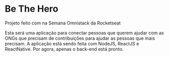 # Be The Hero
Projeto feito com na Semana Omnistack da Rocketseat

Esta será uma aplicação para conectar pessoas que querem ajudar com as ONGs que precisam de contribuições para ajudar as pessoas que mais precisam.
A aplicação está sendo feita com NodeJS, ReactJS e ReactNative.
Por agora, apenas o back-end está pronto.
